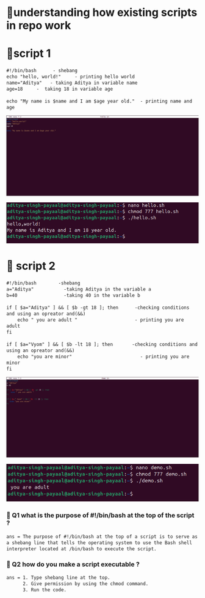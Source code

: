 # 🔧understanding how existing scripts in repo work

# 🔧script 1

  ```
 #!/bin/bash      - shebang
 echo "hello, world!"     - printing hello world
 name="Aditya"   - taking Aditya in variable name
 age=18     -  taking 18 in variable age 

 echo "My name is $name and I am $age year old."  - printing name and age
```
![alt text](<../images/Screenshot from 2025-09-08 18-51-33.png>)

![alt text](<../images/Screenshot from 2025-09-08 18-49-20.png>)
# 🔧 script 2

```
#!/bin/bash        -shebang
a="Aditya"           -taking Aditya in the variable a
b=40                 -taking 40 in the variable b

if [ $a="Aditya" ] && [ $b -gt 18 ]; then      -checking conditions and using an opreator and(&&)
    echo " you are adult "                     - printing you are adult
fi

if [ $a="Vyom" ] && [ $b -lt 18 ]; then       -checking conditions and using an opreator and(&&)
    echo "you are minor"                         - printing you are minor
fi

```
![alt text](<../images/Screenshot from 2025-09-08 19-01-39.png>)

![alt text](<../images/Screenshot from 2025-09-08 18-31-50.png>)


### 🔧 Q1 what is the purpose of #!/bin/bash at the top of the script ?
    ans = The purpose of #!/bin/bash at the top of a script is to serve as a shebang line that tells the operating system to use the Bash shell interpreter located at /bin/bash to execute the script.

### 🔧 Q2 how do you make a script executable ?
    ans = 1. Type shebang line at the top.
          2. Give permission by using the chmod command.
          3. Run the code.